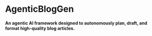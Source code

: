 # AgenticBlogGen
#### An agentic AI framework designed to autonomously plan, draft, and format high-quality blog articles.

